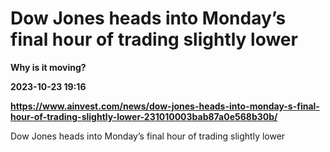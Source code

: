 # Dow Jones heads into Monday’s final hour of trading slightly lower
**Why is it moving?**

**2023-10-23 19:16**

**https://www.ainvest.com/news/dow-jones-heads-into-monday-s-final-hour-of-trading-slightly-lower-231010003bab87a0e568b30b/**

Dow Jones heads into Monday’s final hour of trading slightly lower
